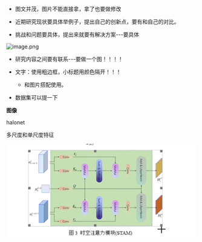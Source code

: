 - 图文并茂，图片不能直接拿，拿了也要做修改
- 近期研究现状要具体举例子，提出自己的创新点，要有和自己的对比。

- 挑战和问题要具体，提出来就要有解决方案---要具体

![image.png](https://s2.loli.net/2022/12/18/kTLWlENswAP3dgQ.png)

- 研究内容之间要有联系---要做一个图！！！！

- 文字：使用粗边框，小标题用颜色隔开！！！
  - 和图片搭配使用。
- 数据集可以提一下

**图像**

halonet

多尺度和单尺度特征

![image-20221218161434014](./assets/image-20221218161434014.png)

